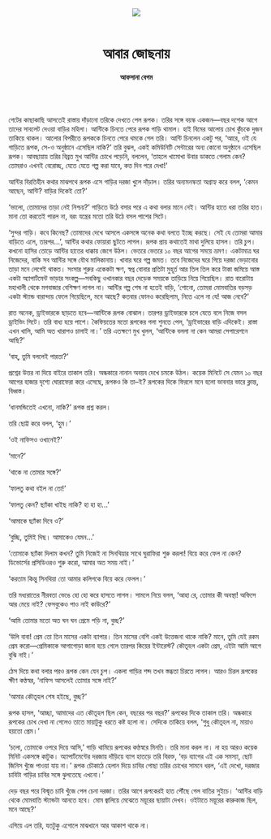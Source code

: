 <div align=center>
<img src=https://images.prothomalo.com/prothomalo-bangla/2021-01/1d75151c-eff9-4e9f-ac28-aebc4618d00f/palo_bangla_og.png />
<br><br>
<h1>আবার জোছনায়</h1> 
<h4>আফসানা বেগম</h4>
<br><br>
</div>

গেটের কাছাকাছি আসতেই রাস্তায় দাঁড়ানো তরিকে দেখতে পেল রূপক। তরির সঙ্গে বয়স্ক একজন—বছর দশেক আগে তাদের সাবলেট দেওয়া বাড়ির মহিলা। আন্টিকে চিনতে পেরে রূপক গাড়ি থামাল। হাই বিমের আলোয় চোখ কুঁচকে দুজন তাকিয়ে থাকল। আলোর বিপরীতে রূপককে চিনতে পেরে থমকে গেল তরি। আন্টি চিনলেন একটু পর, ‘আরে, ওই যে গাড়িতে রূপক, সে-ও অনুষ্ঠানে এসেছিল নাকি?’ তরি বুঝল, একই কমিউনিটি সেন্টারের অন্য কোনো অনুষ্ঠানে এসেছিল রূপক। আবছায়ায় তরির বিব্রত মুখ আন্টির চোখে পড়েনি, বললেন, ‘তাহলে খামোখা উবার ডাকতে গেলাম কেন? তোমরাও এখনই বেরোচ্ছ, যেতে যেতে গল্প করা যাবে, কত্ত দিন পরে দেখা!’

আন্টির বিরতিহীন কথার মাঝপথে রূপক এসে গাড়ির দরজা খুলে দাঁড়াল। তরির অন্যমনস্কতা অগ্রাহ্য করে বলল, ‘কেমন আছেন, আন্টি? বাড়ির দিকেই তো?’

‘ভালো, তোমাদের তাড়া নেই নিশ্চয়?’ গাড়িতে উঠে বসার পরে এ কথা বলার মানে নেই। আন্টির হাতে ধরা তরির হাত। মানা তো করতেই পারল না, বরং যন্ত্রের মতো তরি উঠে বসল পাশের সিটে।

‘সুন্দর গাড়ি। কবে কিনেছ? তোমাদের দেখে আসলে একসঙ্গে অনেক কথা বলতে ইচ্ছে করছে। সেই যে তোমরা আমার বাড়িতে এলে, তারপর...’, আন্টির কথার ফোয়ারা ছুটতে লাগল। রূপক প্রায় কথাতেই মাথা দুলিয়ে হাসল। তরি চুপ। কখনো হাসির তোড়ে আন্টির হাতের ধাক্কায় জেগে উঠল। ভেতরে ভেতরে ১০ বছর আগের সময়ে ভ্রমণ। একটামাত্র ঘর নিজেদের, বাকি সব আন্টির সঙ্গে যৌথ মালিকানায়। খাবার ঘরে গল্প জমত। তবে নিজেদের ঘরে গিয়ে দরজা ভেড়ানোর তাড়া মনে লেগেই থাকত। সংসার শুরুর একেকটা ক্ষণ, স্বপ্ন বোনার প্রতিটা মুহূর্ত আর তিল তিল করে টাকা জমিয়ে আস্ত একটা অ্যাপার্টমেন্ট ভাড়ার সংকল্প—সবকিছু ওখানকার বছর দেড়েক সময়কে তাড়িয়ে নিয়ে গিয়েছিল। রাত বারোটায় মহাখালী থেকে মগবাজার বেশিক্ষণ লাগল না। আন্টির গল্প শেষ না হতেই বাড়ি, ‘শোনো, তোমরা মোমবাতির বড়সড় একটা স্ট্যান্ড বারান্দায় ফেলে গিয়েছিলে, মনে আছে? কতবার ফোনও করেছিলাম, নিতে এলে না যে! আজ নেবে?’

রাত অনেক, ড্রাইভারকে ছাড়তে হবে—আন্টিকে রূপক বোঝাল। তারপর ড্রাইভারকে চলে যেতে বলে নিজে বসল ড্রাইভিং সিটে। তরি বাধ্য হয়ে পাশে। কৈফিয়তের মতো রূপকের গলা শুনতে পেল, ‘ড্রাইভারের বাড়ি এদিকেই। রাস্তা এখন খালি, আমি অত খারাপও চালাই না।’ তরি এতক্ষণে মুখ খুলল, ‘আন্টিকে বললা না কেন আমরা সেপারেশনে আছি?’

‘বাহ্, তুমি বললেই পারতা?’

প্রশ্নের উত্তর না দিয়ে বাইরে তাকাল তরি। অন্ধকারে নানান অবয়ব দেখে চমকে উঠল। কয়েক মিনিটে সে যেমন ১০ বছর আগের হাজার দৃশ্যে ঘোরাফেরা করে এসেছে, রূপকও কি তা–ই? রূপকের দিকে ফিরলে মনে হলো ভাবনার ভারে ক্লান্ত, বিধ্বস্ত।

‘ধানমন্ডিতেই এখনো, নাকি?’ রূপক প্রশ্ন করল।

তরি ছোট্ট করে বলল, ‘হুম।’

‘ওই নাফিসও ওখানেই?’

‘মানে?’

‘থাকে না তোমার সঙ্গে?’

‘ফালতু কথা বইল না তো!’

‘ফালতু কেন? ছ্যাঁকা খাইছ নাকি? হা হা হা...’

‘আমাকে ছ্যাঁকা দিবে ও?’

‘বুচ্ছি, তুমিই দিছ। আমাকেও যেমন...’

‘তোমাকে ছ্যাঁকা দিলাম কখন? তুমি নিজেই না সিনথিয়ার সাথে ঘুরাফিরা শুরু করলা! বিয়ে করে ফেল না কেন? ডিভোর্সের প্রসিডিওরও শুরু করো, আমার অত সময় নাই।’

‘করতাম কিন্তু সিনথিয়া তো আমার কলিগকে বিয়ে করে ফেলল।’

তরি মধ্যরাতের নীরবতা ভেঙে হো হো করে হাসতে লাগল। সামলে নিয়ে বলল, ‘আহা রে, তোমার কী অবস্থা! অফিসে আর মেয়ে নাই? ফেসবুকেও পাও নাই কাউরে?’

‘আমি তোমার মতো অত ঘন ঘন প্রেমে পড়ি না, বুচ্ছ?’

‘উলি বাবা! প্রেম তো তিন মাসের একটা ব্যাপার। তিন মাসের বেশি একই উত্তেজনা থাকে নাকি? মানে, তুমি যেই রকম প্রেম করো—প্রেমিকাকে আগাগোড়া জানা হয়ে গেলে তারপর কিয়ের ইন্টারেস্ট? কৌতূহল একটা প্রেম, এইটা আমি আগে বুঝি নাই।’

ঠেস দিয়ে কথা বলার পরও রূপক কেন যেন চুপ। একলা গাড়ির শব্দ তখন স্তব্ধতা চিরতে লাগল। আরও চিরল রূপকের ক্ষীণ কণ্ঠস্বর, ‘নাফিস আসলেই তোমার সঙ্গে নাই?’

‘আমার কৌতূহল শেষ হইছে, বুচ্ছ?’

রূপক হাসল, ‘আচ্ছা, আমাদের এত কৌতূহল ছিল কেন, বছরের পর বছর?’ রূপকের দিকে তাকাল তরি। অন্ধকারে রূপকের চোখ দেখা না গেলেও তাতে মায়াটুকু ধরতে কষ্ট হলো না। সেদিকে তাকিয়ে বলল, ‘শুধু কৌতূহল না, মায়াও হয়তো প্রেম।’

‘চলো, তোমাকে ওপরে দিয়ে আসি,’ গাড়ি থামিয়ে রূপকের কণ্ঠস্বরে মিনতি। তরি মানা করল না। না হয় আরও কয়েক মিনিট একসঙ্গে কাটুক। অ্যাপার্টমেন্টের দরজায় দাঁড়িয়ে ব্যাগ হাতড়ে তরি বিরক্ত, ‘বড় ব্যাগের এই এক সমস্যা, ছোট জিনিস খুঁজে পাওয়া যায় না।’ রূপক চৌকাঠে হেলান দিয়ে চাবির গোছা তরির চোখের সামনে ধরল, ‘এই দেখো, দরজার চাবিটা গাড়ির চাবির সঙ্গে ঝুলতেছে এখনো।’

দেড় বছর পরে বিস্মৃত চাবি খুঁজে পেল চেনা দরজা। তরির আগে রূপকেরই হাত পৌঁছে গেল বাতির সুইচে। ‘আন্টির বাড়ি থেকে মোমবাতি স্ট্যান্ডটা আনতে হবে। মোম জ্বালিয়ে মেঝেতে ময়ূরের ছায়াটা দেখব। ওইটাতে ময়ূরের কারুকাজ ছিল, মনে আছে?’

এগিয়ে এল তরি, যতটুকু এগোলে মাঝখানে আর আকাশ থাকে না।
